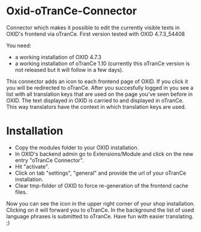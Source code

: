 Oxid-oTranCe-Connector
======================

Connector which makes it possible to edit the currently visible texts in OXID's frontend via oTranCe.
First version tested with OXID 4.7.3_54408

You need:
- a working installation of OXID 4.7.3
- a working installation of oTranCe 1.10 (currently this oTranCe version is not released but it will follow in a few days).

This connector adds an icon to each frontend page of OXID. If you click it you will be redirected to oTranCe.
After you succesfully logged in you see a list with all translation keys that are used on the page you've seen before in OXID.
The text displayed in OXID is carried to and displayed in oTranCe.
This way translators have the context in which translation keys are used.

Installation
============

- Copy the modules folder to your OXID installation.
- In OXID's backend admin go to Extensions/Module and click on the new entry "oTranCe Connector".
- Hit "activate".
- Click on tab "settings", "general" and provide the url of your oTranCe installation.
- Clear tmp-folder of OXID to force re-generation of the frontend cache files.

Now you can see the icon in the upper right corner of your shop installation.
Clicking on it will forward you to oTranCe. In the background the list of used language phrases is submitted to oTranCe.
Have fun with easier translating. ;)
